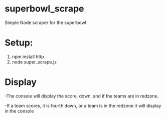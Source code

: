 # superbowl_scrape
Simple Node scraper for the superbowl

# Setup:
1) npm install http
2) node super_scrape.js

# Display
-The console will display the score, down, and if the teams are in redzone.

-If a team scores, it is fourth down, or a team is in the redzone it will display in the console
